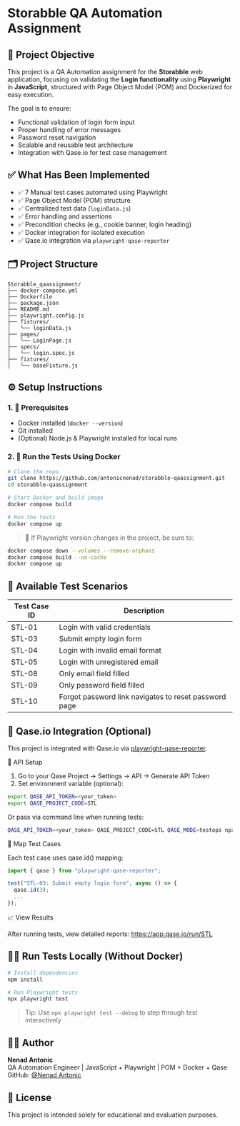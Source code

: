 # Storabble QA Automation Assignment

## 📌 Project Objective

This project is a QA Automation assignment for the **Storabble** web application, focusing on validating the **Login functionality** using **Playwright** in **JavaScript**, structured with Page Object Model (POM) and Dockerized for easy execution.

The goal is to ensure:

- Functional validation of login form input
- Proper handling of error messages
- Password reset navigation
- Scalable and reusable test architecture
- Integration with Qase.io for test case management

## ✅ What Has Been Implemented

- ✅ 7 Manual test cases automated using Playwright
- ✅ Page Object Model (POM) structure
- ✅ Centralized test data (`loginData.js`)
- ✅ Error handling and assertions
- ✅ Precondition checks (e.g., cookie banner, login heading)
- ✅ Docker integration for isolated execution
- ✅ Qase.io integration via `playwright-qase-reporter`

## 🗂️ Project Structure

```
Storabble_qaassignment/
├── docker-compose.yml
├── Dockerfile
├── package.json
├── README.md
├── playwright.config.js
├── fixtures/
│   └── loginData.js
├── pages/
│   └── LoginPage.js
├── specs/
│   └── login.spec.js
├── fixtures/
│   └── baseFixture.js
```

## ⚙️ Setup Instructions

### 1. 🔧 Prerequisites

- Docker installed (`docker --version`)
- Git installed
- (Optional) Node.js & Playwright installed for local runs

### 2. 🚀 Run the Tests Using Docker

```bash
# Clone the repo
git clone https://github.com/antonicnenad/storabble-qaassignment.git
cd storabble-qaassignment

# Start Docker and build image
docker compose build

# Run the tests
docker compose up
```

> 🔁 If Playwright version changes in the project, be sure to:

```bash
docker compose down --volumes --remove-orphans
docker compose build --no-cache
docker compose up
```

## 🧪 Available Test Scenarios

| Test Case ID | Description                                           |
| ------------ | ----------------------------------------------------- |
| STL-01       | Login with valid credentials                          |
| STL-03       | Submit empty login form                               |
| STL-04       | Login with invalid email format                       |
| STL-05       | Login with unregistered email                         |
| STL-08       | Only email field filled                               |
| STL-09       | Only password field filled                            |
| STL-10       | Forgot password link navigates to reset password page |

## 🧩 Qase.io Integration (Optional)

This project is integrated with Qase.io via [playwright-qase-reporter](https://github.com/qase-tms/qase-javascript/tree/master/qase-playwright).

🔑 API Setup

1. Go to your Qase Project → Settings → API → Generate API Token
2. Set environment variable (optional):

```bash
export QASE_API_TOKEN=<your_token>
export QASE_PROJECT_CODE=STL
```

Or pass via command line when running tests:

```bash
QASE_API_TOKEN=<your_token> QASE_PROJECT_CODE=STL QASE_MODE=testops npx playwright test
```

🧩 Map Test Cases

Each test case uses qase.id() mapping:

```js
import { qase } from "playwright-qase-reporter";

test("STL-03: Submit empty login form", async () => {
  qase.id(3);
  ...
});
```

📈 View Results

After running tests, view detailed reports:
https://app.qase.io/run/STL

## 🧑‍💻 Run Tests Locally (Without Docker)

```bash
# Install dependencies
npm install

# Run Playwright tests
npx playwright test
```

> Tip: Use `npx playwright test --debug` to step through test interactively

## 👨‍🔧 Author

**Nenad Antonic**  
QA Automation Engineer | JavaScript + Playwright | POM + Docker + Qase  
GitHub: [@Nenad Antonic](https://github.com/antonicnenad)

## 📝 License

This project is intended solely for educational and evaluation purposes.
